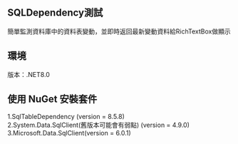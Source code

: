 ## SQLDependency測試

簡單監測資料庫中的資料表變動，並即時返回最新變動資料給RichTextBox做顯示

## 環境
版本：.NET8.0

## 使用 NuGet 安裝套件
1.SqlTableDependency (version = 8.5.8)<br />
2.System.Data.SqlClient(舊版本可能會有弱點) (version = 4.9.0)
3.Microsoft.Data.SqlClient(version = 6.0.1)
